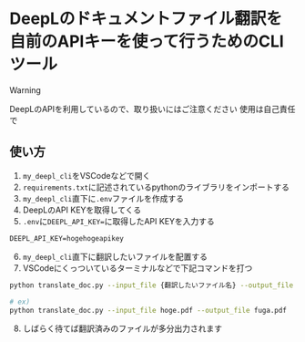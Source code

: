 # DeepLのドキュメントファイル翻訳を自前のAPIキーを使って行うためのCLIツール

> [!WARNING]
> DeepLのAPIを利用しているので、取り扱いにはご注意ください
> 使用は自己責任で

## 使い方

1. `my_deepl_cli`をVSCodeなどで開く
2. `requirements.txt`に記述されているpythonのライブラリをインポートする
3. `my_deepl_cli`直下に`.env`ファイルを作成する
4. DeepLのAPI KEYを取得してくる
5. `.env`に`DEEPL_API_KEY=`に取得したAPI KEYを入力する

```.env
DEEPL_API_KEY=hogehogeapikey
```
6. `my_deepl_cli`直下に翻訳したいファイルを配置する
7. VSCodeにくっついているターミナルなどで下記コマンドを打つ

```sh
python translate_doc.py --input_file {翻訳したいファイル名} --output_file {出力ファイル名}

# ex)
python translate_doc.py --input_file hoge.pdf --output_file fuga.pdf
```

8. しばらく待てば翻訳済みのファイルが多分出力されます
